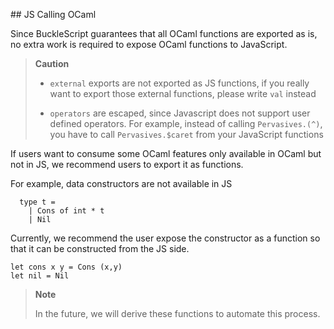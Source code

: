 \#\# JS Calling OCaml

Since BuckleScript guarantees that all OCaml functions are exported as
is, no extra work is required to expose OCaml functions to JavaScript.

> **Caution**
>
> -   `external` exports are not exported as JS functions, if you really
>     want to export those external functions, please write `val`
>     instead
>
> -   `operators` are escaped, since Javascript does not support user
>     defined operators. For example, instead of calling
>     `Pervasives.(^)`, you have to call `Pervasives.$caret` from your
>     JavaScript functions
>
If users want to consume some OCaml features only available in OCaml but
not in JS, we recommend users to export it as functions.

For example, data constructors are not available in JS

      type t =
        | Cons of int * t
        | Nil

Currently, we recommend the user expose the constructor as a function so
that it can be constructed from the JS side.

    let cons x y = Cons (x,y)
    let nil = Nil

> **Note**
>
> In the future, we will derive these functions to automate this
> process.
